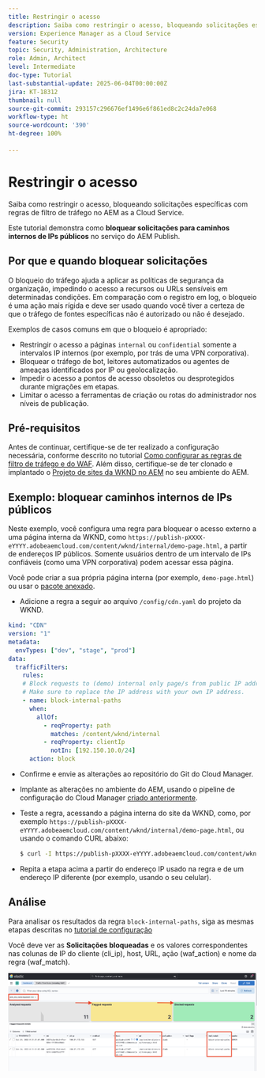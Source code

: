 ```yaml
---
title: Restringir o acesso
description: Saiba como restringir o acesso, bloqueando solicitações específicas com regras de filtro de tráfego no AEM as a Cloud Service.
version: Experience Manager as a Cloud Service
feature: Security
topic: Security, Administration, Architecture
role: Admin, Architect
level: Intermediate
doc-type: Tutorial
last-substantial-update: 2025-06-04T00:00:00Z
jira: KT-18312
thumbnail: null
source-git-commit: 293157c296676ef1496e6f861ed8c2c24da7e068
workflow-type: ht
source-wordcount: '390'
ht-degree: 100%

---
```


# Restringir o acesso

Saiba como restringir o acesso, bloqueando solicitações específicas com regras de filtro de tráfego no AEM as a Cloud Service.

Este tutorial demonstra como **bloquear solicitações para caminhos internos de IPs públicos** no serviço do AEM Publish.

## Por que e quando bloquear solicitações

O bloqueio do tráfego ajuda a aplicar as políticas de segurança da organização, impedindo o acesso a recursos ou URLs sensíveis em determinadas condições. Em comparação com o registro em log, o bloqueio é uma ação mais rígida e deve ser usado quando você tiver a certeza de que o tráfego de fontes específicas não é autorizado ou não é desejado.

Exemplos de casos comuns em que o bloqueio é apropriado:

- Restringir o acesso a páginas `internal` ou `confidential` somente a intervalos IP internos (por exemplo, por trás de uma VPN corporativa).
- Bloquear o tráfego de bot, leitores automatizados ou agentes de ameaças identificados por IP ou geolocalização.
- Impedir o acesso a pontos de acesso obsoletos ou desprotegidos durante migrações em etapas.
- Limitar o acesso a ferramentas de criação ou rotas do administrador nos níveis de publicação.

## Pré-requisitos

Antes de continuar, certifique-se de ter realizado a configuração necessária, conforme descrito no tutorial [Como configurar as regras de filtro de tráfego e do WAF](../setup.md). Além disso, certifique-se de ter clonado e implantado o [Projeto de sites da WKND no AEM](https://github.com/adobe/aem-guides-wknd) no seu ambiente do AEM.

## Exemplo: bloquear caminhos internos de IPs públicos

Neste exemplo, você configura uma regra para bloquear o acesso externo a uma página interna da WKND, como `https://publish-pXXXX-eYYYY.adobeaemcloud.com/content/wknd/internal/demo-page.html`, a partir de endereços IP públicos. Somente usuários dentro de um intervalo de IPs confiáveis (como uma VPN corporativa) podem acessar essa página.

Você pode criar a sua própria página interna (por exemplo, `demo-page.html`) ou usar o [pacote anexado](../assets/how-to/demo-internal-pages-package.zip).

- Adicione a regra a seguir ao arquivo `/config/cdn.yaml` do projeto da WKND.

```yaml
kind: "CDN"
version: "1"
metadata:
  envTypes: ["dev", "stage", "prod"]
data:
  trafficFilters:
    rules:
    # Block requests to (demo) internal only page/s from public IP address but allow from internal IP address.
    # Make sure to replace the IP address with your own IP address.
    - name: block-internal-paths
      when:
        allOf:
          - reqProperty: path
            matches: /content/wknd/internal
          - reqProperty: clientIp
            notIn: [192.150.10.0/24]
      action: block    
```

- Confirme e envie as alterações ao repositório do Git do Cloud Manager.

- Implante as alterações no ambiente do AEM, usando o pipeline de configuração do Cloud Manager [criado anteriormente](../setup.md#deploy-rules-using-adobe-cloud-manager).

- Teste a regra, acessando a página interna do site da WKND, como, por exemplo `https://publish-pXXXX-eYYYY.adobeaemcloud.com/content/wknd/internal/demo-page.html`, ou usando o comando CURL abaixo:

  ```bash
  $ curl -I https://publish-pXXXX-eYYYY.adobeaemcloud.com/content/wknd/internal/demo-page.html
  ```

- Repita a etapa acima a partir do endereço IP usado na regra e de um endereço IP diferente (por exemplo, usando o seu celular).

## Análise

Para analisar os resultados da regra `block-internal-paths`, siga as mesmas etapas descritas no [tutorial de configuração](../setup.md#cdn-logs-ingestion)

Você deve ver as **Solicitações bloqueadas** e os valores correspondentes nas colunas de IP do cliente (cli_ip), host, URL, ação (waf_action) e nome da regra (waf_match).

![Solicitação bloqueada do painel da ferramenta ELK](../assets/how-to/elk-tool-dashboard-blocked.png)

